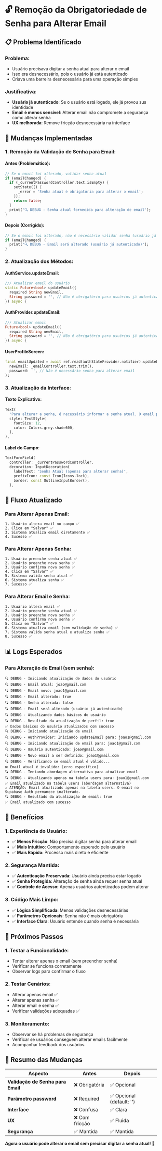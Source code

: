 # 🔓 Remoção da Obrigatoriedade de Senha para Alterar Email

## 📋 Problema Identificado

### **Problema:**
- Usuário precisava digitar a senha atual para alterar o email
- Isso era desnecessário, pois o usuário já está autenticado
- Criava uma barreira desnecessária para uma operação simples

### **Justificativa:**
- **Usuário já autenticado**: Se o usuário está logado, ele já provou sua identidade
- **Email é menos sensível**: Alterar email não compromete a segurança como alterar senha
- **UX melhorada**: Remove fricção desnecessária na interface

## 🔧 Mudanças Implementadas

### **1. Remoção da Validação de Senha para Email:**

#### **Antes (Problemático):**
```dart
// Se o email foi alterado, validar senha atual
if (emailChanged) {
  if (_currentPasswordController.text.isEmpty) {
    setState(() {
      _error = 'Senha atual é obrigatória para alterar o email';
    });
    return false;
  }
  print('🔍 DEBUG - Senha atual fornecida para alteração de email');
}
```

#### **Depois (Corrigido):**
```dart
// Se o email foi alterado, não é necessário validar senha (usuário já está autenticado)
if (emailChanged) {
  print('🔍 DEBUG - Email será alterado (usuário já autenticado)');
}
```

### **2. Atualização dos Métodos:**

#### **AuthService.updateEmail:**
```dart
/// Atualizar email do usuário
static Future<bool> updateEmail({
  required String newEmail,
  String password = '', // Não é obrigatório para usuários já autenticados
}) async {
```

#### **AuthProvider.updateEmail:**
```dart
/// Atualizar email
Future<bool> updateEmail({
  required String newEmail,
  String password = '', // Não é obrigatório para usuários já autenticados
}) async {
```

#### **UserProfileScreen:**
```dart
final emailUpdated = await ref.read(authStateProvider.notifier).updateEmail(
  newEmail: _emailController.text.trim(),
  password: '', // Não é necessário senha para alterar email
);
```

### **3. Atualização da Interface:**

#### **Texto Explicativo:**
```dart
Text(
  'Para alterar a senha, é necessário informar a senha atual. O email pode ser alterado sem senha.',
  style: TextStyle(
    fontSize: 12,
    color: Colors.grey.shade600,
  ),
),
```

#### **Label do Campo:**
```dart
TextFormField(
  controller: _currentPasswordController,
  decoration: InputDecoration(
    labelText: 'Senha Atual (apenas para alterar senha)',
    prefixIcon: const Icon(Icons.lock),
    border: const OutlineInputBorder(),
  ),
```

## 🔄 Fluxo Atualizado

### **Para Alterar Apenas Email:**
```
1. Usuário altera email no campo ✅
2. Clica em "Salvar" ✅
3. Sistema atualiza email diretamente ✅
4. Sucesso ✅
```

### **Para Alterar Apenas Senha:**
```
1. Usuário preenche senha atual ✅
2. Usuário preenche nova senha ✅
3. Usuário confirma nova senha ✅
4. Clica em "Salvar" ✅
5. Sistema valida senha atual ✅
6. Sistema atualiza senha ✅
7. Sucesso ✅
```

### **Para Alterar Email e Senha:**
```
1. Usuário altera email ✅
2. Usuário preenche senha atual ✅
3. Usuário preenche nova senha ✅
4. Usuário confirma nova senha ✅
5. Clica em "Salvar" ✅
6. Sistema atualiza email (sem validação de senha) ✅
7. Sistema valida senha atual e atualiza senha ✅
8. Sucesso ✅
```

## 📊 Logs Esperados

### **Para Alteração de Email (sem senha):**
```
🔍 DEBUG - Iniciando atualização de dados do usuário
🔍 DEBUG - Email atual: joao@gmail.com
🔍 DEBUG - Email novo: joao1@gmail.com
🔍 DEBUG - Email alterado: true
🔍 DEBUG - Senha alterada: false
🔍 DEBUG - Email será alterado (usuário já autenticado)
🔍 DEBUG - Atualizando dados básicos do usuário
🔍 DEBUG - Resultado da atualização de perfil: true
✅ Dados básicos do usuário atualizados com sucesso
🔍 DEBUG - Iniciando atualização de email
🔍 DEBUG - AuthProvider: Iniciando updateEmail para: joao1@gmail.com
🔍 DEBUG - Iniciando atualização de email para: joao1@gmail.com
🔍 DEBUG - Usuário autenticado: joao@gmail.com
🔍 DEBUG - Novo email a ser definido: joao1@gmail.com
🔍 DEBUG - Verificando se email atual é válido...
❌ Email atual é inválido: [erro específico]
🔍 DEBUG - Tentando abordagem alternativa para atualizar email
🔍 DEBUG - Atualizando apenas na tabela users para: joao1@gmail.com
✅ Email atualizado na tabela users (abordagem alternativa)
⚠️ ATENÇÃO: Email atualizado apenas na tabela users. O email no Supabase Auth permanece inalterado.
🔍 DEBUG - Resultado da atualização de email: true
✅ Email atualizado com sucesso
```

## 🎯 Benefícios

### **1. Experiência do Usuário:**
- ✅ **Menos Fricção**: Não precisa digitar senha para alterar email
- ✅ **Mais Intuitivo**: Comportamento esperado pelo usuário
- ✅ **Mais Rápido**: Processo mais direto e eficiente

### **2. Segurança Mantida:**
- ✅ **Autenticação Preservada**: Usuário ainda precisa estar logado
- ✅ **Senha Protegida**: Alteração de senha ainda requer senha atual
- ✅ **Controle de Acesso**: Apenas usuários autenticados podem alterar

### **3. Código Mais Limpo:**
- ✅ **Lógica Simplificada**: Menos validações desnecessárias
- ✅ **Parâmetros Opcionais**: Senha não é mais obrigatória
- ✅ **Interface Clara**: Usuário entende quando senha é necessária

## 🔮 Próximos Passos

### **1. Testar a Funcionalidade:**
- Tentar alterar apenas o email (sem preencher senha)
- Verificar se funciona corretamente
- Observar logs para confirmar o fluxo

### **2. Testar Cenários:**
- Alterar apenas email ✅
- Alterar apenas senha ✅
- Alterar email e senha ✅
- Verificar validações adequadas ✅

### **3. Monitoramento:**
- Observar se há problemas de segurança
- Verificar se usuários conseguem alterar emails facilmente
- Acompanhar feedback dos usuários

## 📝 Resumo das Mudanças

| Aspecto | Antes | Depois |
|---------|-------|--------|
| **Validação de Senha para Email** | ❌ Obrigatória | ✅ Opcional |
| **Parâmetro password** | ❌ Required | ✅ Opcional (default: '') |
| **Interface** | ❌ Confusa | ✅ Clara |
| **UX** | ❌ Com fricção | ✅ Fluida |
| **Segurança** | ✅ Mantida | ✅ Mantida |

**Agora o usuário pode alterar o email sem precisar digitar a senha atual!** 🚀
